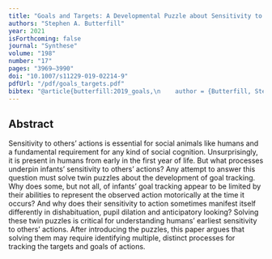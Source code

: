 ```yaml
--- 
title: "Goals and Targets: A Developmental Puzzle about Sensitivity to Others’ Actions"
authors: "Stephen A. Butterfill"
year: 2021
isForthcoming: false
journal: "Synthese"
volume: "198"
number: "17"
pages: "3969–3990"
doi: "10.1007/s11229-019-02214-9"
pdfUrl: "/pdf/goals_targets.pdf"
bibtex: "@article{butterfill:2019_goals,\n    author = {Butterfill, Stephen A.},\n    date-added = {2019-10-09 14:23:17 +0100},\n    date-modified = {2022-11-03 19:11:35 +0000},\n    doi = {10.1007/s11229-019-02214-9},\n    issn = {1573-0964},\n    journal = {Synthese},\n    language = {en},\n    number = {1},\n    pages = {3969--3990},\n    shorttitle = {Goals and Targets},\n    title = {Goals and Targets: A Developmental Puzzle about Sensitivity to Others' Actions},\n    volume = {198},\n    year = {2021},\n    bdsk-url-1 = {https://doi.org/10.1007/s11229-019-02214-9}\n}\n\n"
---
```



## Abstract

Sensitivity to others’ actions is essential for social animals like humans and a fundamental requirement for any kind of social cognition. Unsurprisingly, it is present in humans from early in the first year of life. But what processes underpin infants’ sensitivity to others’ actions? Any attempt to answer this question must solve twin puzzles about the development of goal tracking. Why does some, but not all, of infants’ goal tracking appear to be limited by their abilities to represent the observed action motorically at the time it occurs? And why does their sensitivity to action sometimes manifest itself differently in dishabituation, pupil dilation and anticipatory looking? Solving these twin puzzles is critical for understanding humans’ earliest sensitivity to others’ actions. After introducing the puzzles, this paper argues that solving them may require identifying multiple, distinct processes for tracking the targets and goals of actions.


